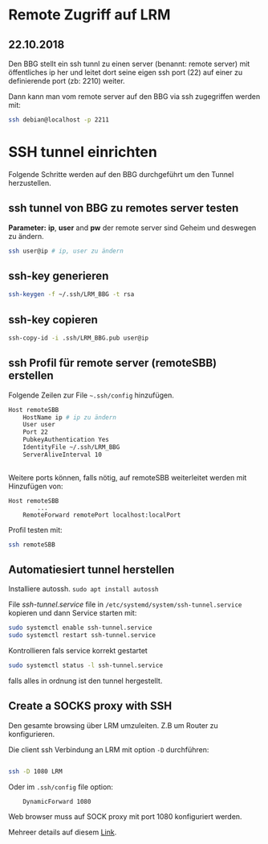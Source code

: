 
Remote Zugriff auf LRM
=============================
22.10.2018
---------

Den BBG stellt ein ssh tunnl zu einen server (benannt: remote server) mit öffentliches ip her und leitet dort seine eigen ssh port (22) auf einer zu definierende port (zb: 2210) weiter. 

Dann kann man vom remote server auf den BBG via ssh zugegriffen werden mit:

```bash
ssh debian@localhost -p 2211
```

# SSH tunnel einrichten

Folgende Schritte werden auf den BBG durchgeführt um den   Tunnel herzustellen.

## ssh tunnel von BBG zu remotes server testen



**Parameter:** **ip**, **user** and **pw**  der remote server sind Geheim und deswegen zu ändern.

```bash
ssh user@ip # ip, user zu ändern
```

## ssh-key generieren
```bash
ssh-keygen -f ~/.ssh/LRM_BBG -t rsa
```

## ssh-key copieren
```bash
ssh-copy-id -i .ssh/LRM_BBG.pub user@ip
```

## ssh Profil für remote server (remoteSBB) erstellen

Folgende Zeilen zur File `~.ssh/config` hinzufügen.
```bash
Host remoteSBB
	HostName ip # ip zu ändern
	User user  
	Port 22
	PubkeyAuthentication Yes
	IdentityFile ~/.ssh/LRM_BBG
	ServerAliveInterval 10
	
```
Weitere ports können, falls nötig, auf remoteSBB weiterleitet werden mit Hinzufügen von: 
```
Host remoteSBB
        ...
	RemoteForward remotePort localhost:localPort
```

Profil testen mit:
```bash
ssh remoteSBB
```

## Automatiesiert tunnel herstellen

Installiere autossh. `sudo apt install autossh`

File *ssh-tunnel.service* file in  `/etc/systemd/system/ssh-tunnel.service` kopieren und dann Service starten mit:

```bash
sudo systemctl enable ssh-tunnel.service
sudo systemctl restart ssh-tunnel.service
```

Kontrollieren fals service  korrekt gestartet
```bash
sudo systemctl status -l ssh-tunnel.service
```

falls alles in ordnung ist den tunnel hergestellt.

## Create a SOCKS proxy with SSH

Den gesamte browsing über LRM umzuleiten. Z.B um Router zu konfigurieren.

Die client ssh Verbindung  an LRM mit option `-D` durchführen:

```bash

ssh -D 1080 LRM
```

Oder im `.ssh/config` file option:
```
	DynamicForward 1080
```
Web browser muss  auf SOCK proxy mit port 1080 konfiguriert werden.

Mehreer details auf diesem [Link](https://ma.ttias.be/socks-proxy-linux-ssh-bypass-content-filters/).




